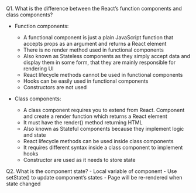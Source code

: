 Q1. What is the difference between the React’s function components and class components?

- Function components: 
	+ A functional component is just a plain JavaScript function that accepts props as an argument and returns a React element
	+ There is no render method used in functional components
	+ Also known as Stateless components as they simply accept data and display them in some form, that they are mainly responsible for rendering UI
	+ React lifecycle methods cannot be used in functional components
	+ Hooks can be easily used in functional components
	+ Constructors are not used 

- Class components:
	+ A class component requires you to extend from React. Component and create a render function which returns a React element
	+ It must have the render() method returning HTML
	+ Also known as Stateful components because they implement logic and state
	+ React lifecycle methods can be used inside class components 
	+ It requires different syntax inside a class component to implement hooks
	+ Constructor are used as it needs to store state

Q2. What is the component state?
	- Local variable of component
	- Use setState() to update component’s states
	- Page will be re-rendered when state changed
